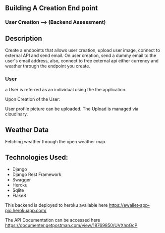 ## Building A Creation End point

### User Creation  --> (Backend Assessment)
 
## Description
Create a endpoints that allows user creation, upload user image, connect to external API and send email. On user creation, send a dummy email to the user's email address, also, connect to free external api either currency and weather through the endpoint you create.

### User
a User is referred as an individual using the the application.

Upon Creation of the User:

User profile picture can be uploaded.
The Upload is managed via cloudinary.

## Weather Data
Fetching weather through the open weather map.


## Technologies Used:
- Django
- Django Rest Framework
- Swagger
- Heroku
- Sqlite
- Flake8

This backend is deployed to heroku available here https://ewallet-app-pio.herokuapp.com/

The API Documentation can be accessed here https://documenter.getpostman.com/view/18769850/UVXhpGcP